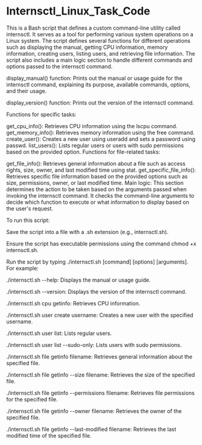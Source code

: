 # Internsctl_Linux_Task_Code

This is a Bash script that defines a custom command-line utility called internsctl. It serves as a tool for performing various system operations on a Linux system. The script defines several functions for different operations such as displaying the manual, getting CPU information, memory information, creating users, listing users, and retrieving file information. The script also includes a main logic section to handle different commands and options passed to the internsctl command.

display_manual() function: Prints out the manual or usage guide for the internsctl command, explaining its purpose, available commands, options, and their usage.

display_version() function: Prints out the version of the internsctl command.

Functions for specific tasks:

get_cpu_info(): Retrieves CPU information using the lscpu command.
get_memory_info(): Retrieves memory information using the free command.
create_user(): Creates a new user using useradd and sets a password using passwd.
list_users(): Lists regular users or users with sudo permissions based on the provided option.
Functions for file-related tasks:

get_file_info(): Retrieves general information about a file such as access rights, size, owner, and last modified time using stat.
get_specific_file_info(): Retrieves specific file information based on the provided options such as size, permissions, owner, or last modified time.
Main logic: This section determines the action to be taken based on the arguments passed when invoking the internsctl command. It checks the command-line arguments to decide which function to execute or what information to display based on the user's request.

To run this script:

Save the script into a file with a .sh extension (e.g., internsctl.sh).

Ensure the script has executable permissions using the command chmod +x internsctl.sh.

Run the script by typing ./internsctl.sh [command] [options] [arguments].
For example:

./internsctl.sh --help: Displays the manual or usage guide.

./internsctl.sh --version: Displays the version of the internsctl command.

./internsctl.sh cpu getinfo: Retrieves CPU information.

./internsctl.sh user create username: Creates a new user with the specified username.

./internsctl.sh user list: Lists regular users.

./internsctl.sh user list --sudo-only: Lists users with sudo permissions.

./internsctl.sh file getinfo filename: Retrieves general information about the specified file.

./internsctl.sh file getinfo --size filename: Retrieves the size of the specified file.

./internsctl.sh file getinfo --permissions filename: Retrieves file permissions for the specified file.

./internsctl.sh file getinfo --owner filename: Retrieves the owner of the specified file.

./internsctl.sh file getinfo --last-modified filename: Retrieves the last modified time of the specified file.
